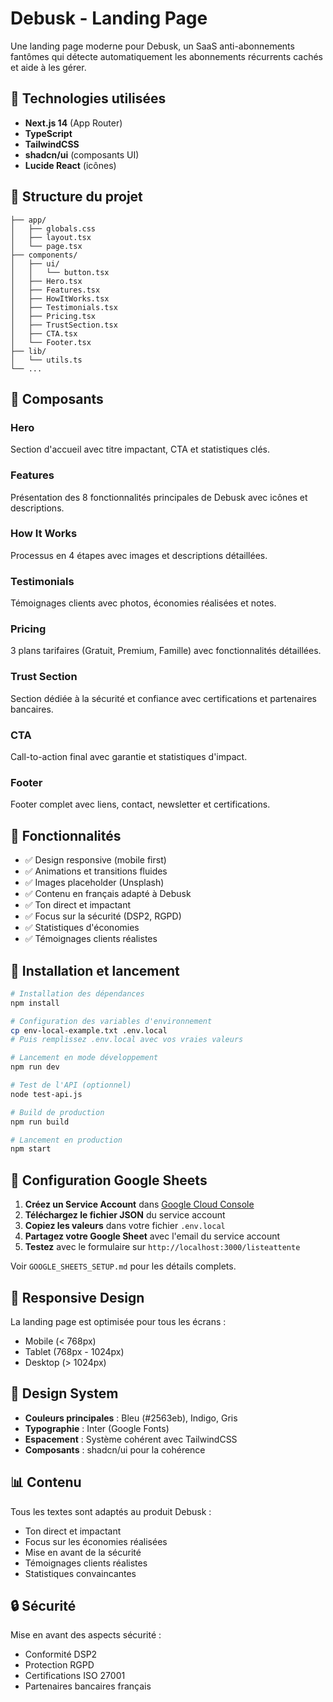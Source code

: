 # Debusk - Landing Page

Une landing page moderne pour Debusk, un SaaS anti-abonnements fantômes qui détecte automatiquement les abonnements récurrents cachés et aide à les gérer.

## 🚀 Technologies utilisées

- **Next.js 14** (App Router)
- **TypeScript**
- **TailwindCSS**
- **shadcn/ui** (composants UI)
- **Lucide React** (icônes)

## 📁 Structure du projet

```
├── app/
│   ├── globals.css
│   ├── layout.tsx
│   └── page.tsx
├── components/
│   ├── ui/
│   │   └── button.tsx
│   ├── Hero.tsx
│   ├── Features.tsx
│   ├── HowItWorks.tsx
│   ├── Testimonials.tsx
│   ├── Pricing.tsx
│   ├── TrustSection.tsx
│   ├── CTA.tsx
│   └── Footer.tsx
├── lib/
│   └── utils.ts
└── ...
```

## 🎨 Composants

### Hero
Section d'accueil avec titre impactant, CTA et statistiques clés.

### Features
Présentation des 8 fonctionnalités principales de Debusk avec icônes et descriptions.

### How It Works
Processus en 4 étapes avec images et descriptions détaillées.

### Testimonials
Témoignages clients avec photos, économies réalisées et notes.

### Pricing
3 plans tarifaires (Gratuit, Premium, Famille) avec fonctionnalités détaillées.

### Trust Section
Section dédiée à la sécurité et confiance avec certifications et partenaires bancaires.

### CTA
Call-to-action final avec garantie et statistiques d'impact.

### Footer
Footer complet avec liens, contact, newsletter et certifications.

## 🎯 Fonctionnalités

- ✅ Design responsive (mobile first)
- ✅ Animations et transitions fluides
- ✅ Images placeholder (Unsplash)
- ✅ Contenu en français adapté à Debusk
- ✅ Ton direct et impactant
- ✅ Focus sur la sécurité (DSP2, RGPD)
- ✅ Statistiques d'économies
- ✅ Témoignages clients réalistes

## 🚀 Installation et lancement

```bash
# Installation des dépendances
npm install

# Configuration des variables d'environnement
cp env-local-example.txt .env.local
# Puis remplissez .env.local avec vos vraies valeurs

# Lancement en mode développement
npm run dev

# Test de l'API (optionnel)
node test-api.js

# Build de production
npm run build

# Lancement en production
npm start
```

## 🔧 Configuration Google Sheets

1. **Créez un Service Account** dans [Google Cloud Console](https://console.developers.google.com/)
2. **Téléchargez le fichier JSON** du service account
3. **Copiez les valeurs** dans votre fichier `.env.local`
4. **Partagez votre Google Sheet** avec l'email du service account
5. **Testez** avec le formulaire sur `http://localhost:3000/listeattente`

Voir `GOOGLE_SHEETS_SETUP.md` pour les détails complets.

## 📱 Responsive Design

La landing page est optimisée pour tous les écrans :
- Mobile (< 768px)
- Tablet (768px - 1024px)
- Desktop (> 1024px)

## 🎨 Design System

- **Couleurs principales** : Bleu (#2563eb), Indigo, Gris
- **Typographie** : Inter (Google Fonts)
- **Espacement** : Système cohérent avec TailwindCSS
- **Composants** : shadcn/ui pour la cohérence

## 📊 Contenu

Tous les textes sont adaptés au produit Debusk :
- Ton direct et impactant
- Focus sur les économies réalisées
- Mise en avant de la sécurité
- Témoignages clients réalistes
- Statistiques convaincantes

## 🔒 Sécurité

Mise en avant des aspects sécurité :
- Conformité DSP2
- Protection RGPD
- Certifications ISO 27001
- Partenaires bancaires français

